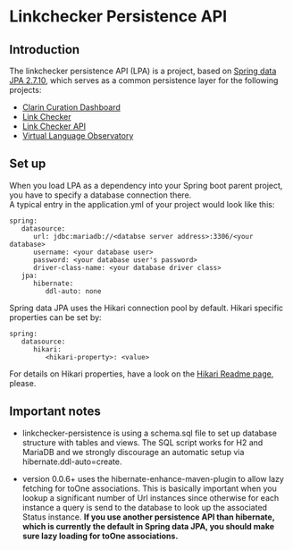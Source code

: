# Linkchecker Persistence API

## Introduction
The linkchecker persistence API (LPA) is a project, based on [Spring data JPA 2.7.10](https://spring.io/projects/spring-data-jpa), which serves as a common persistence layer for the following projects:
   - [Clarin Curation Dashboard](https://github.com/clarin-eric/curation-dashboard)
   - [Link Checker](https://github.com/clarin-eric/linkchecker)
   - [Link Checker API](https://github.com/clarin-eric/linkchecker-api)
   - [Virtual Language Observatory](https://github.com/clarin-eric/VLO)
   
## Set up   

When you load LPA as a dependency into your Spring boot parent project, you have to specify a database connection there.  
A typical entry in the application.yml of your project would look like this:

```
spring:
   datasource:
      url: jdbc:mariadb://<databse server address>:3306/<your database>
      username: <your database user>
      password: <your database user's password>
      driver-class-name: <your database driver class>
   jpa:
      hibernate:
         ddl-auto: none
```

Spring data JPA uses the Hikari connection pool by default. Hikari specific properties can be set by:

```
spring:
   datasource:
      hikari:
         <hikari-property>: <value>
```
For details on Hikari properties, have a look on the [Hikari Readme page](https://github.com/brettwooldridge/HikariCP#frequently-used), please. 


## Important notes

   - linkchecker-persistence is using a schema.sql file to set up database structure with tables and views. The SQL script works for H2 and MariaDB and we strongly discourage an automatic setup via hibernate.ddl-auto=create.    

   - version 0.0.6+ uses the hibernate-enhance-maven-plugin to allow lazy fetching for toOne associations. This is basically important when you lookup a significant number of Url instances 
   since otherwise for each instance a query is send to the database to look up the associated Status instance. **If you use another persistence API than hibernate, which is currently 
   the default in Spring data JPA, you should make sure lazy loading for toOne associations.**     
